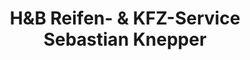 ---
title: "H&B Reifen- & KFZ-Service Sebastian Knepper"
url: /gotha/hundb-reifen-und-kfz-service-sebastian-knepper/
shop: Autowerkstatt
---